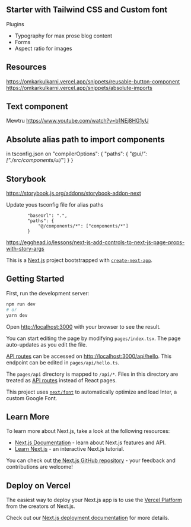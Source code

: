 ## Starter with Tailwind CSS and Custom font

Plugins

- Typography for max prose blog content
- Forms
- Aspect ratio for images

## Resources

https://omkarkulkarni.vercel.app/snippets/reusable-button-component
https://omkarkulkarni.vercel.app/snippets/absolute-imports

## Text component

Mewtru
https://www.youtube.com/watch?v=b1NEj8HG1yU

## Absolute alias path to import components
in tsconfig.json on 
"compilerOptions": {
  "paths": {
			"@ui/*": ["./src/components/ui/*"]
		}
}

## Storybook

https://storybook.js.org/addons/storybook-addon-next

Update yous tsconfig file for alias paths
```
		"baseUrl": ".",
		"paths": {
			"@/components/*": ["components/*"]
		}
```

https://egghead.io/lessons/next-js-add-controls-to-next-js-page-props-with-story-args

This is a [Next.js](https://nextjs.org/) project bootstrapped with [`create-next-app`](https://github.com/vercel/next.js/tree/canary/packages/create-next-app).

## Getting Started

First, run the development server:

```bash
npm run dev
# or
yarn dev
```

Open [http://localhost:3000](http://localhost:3000) with your browser to see the result.

You can start editing the page by modifying `pages/index.tsx`. The page auto-updates as you edit the file.

[API routes](https://nextjs.org/docs/api-routes/introduction) can be accessed on [http://localhost:3000/api/hello](http://localhost:3000/api/hello). This endpoint can be edited in `pages/api/hello.ts`.

The `pages/api` directory is mapped to `/api/*`. Files in this directory are treated as [API routes](https://nextjs.org/docs/api-routes/introduction) instead of React pages.

This project uses [`next/font`](https://nextjs.org/docs/basic-features/font-optimization) to automatically optimize and load Inter, a custom Google Font.

## Learn More

To learn more about Next.js, take a look at the following resources:

- [Next.js Documentation](https://nextjs.org/docs) - learn about Next.js features and API.
- [Learn Next.js](https://nextjs.org/learn) - an interactive Next.js tutorial.

You can check out [the Next.js GitHub repository](https://github.com/vercel/next.js/) - your feedback and contributions are welcome!

## Deploy on Vercel

The easiest way to deploy your Next.js app is to use the [Vercel Platform](https://vercel.com/new?utm_medium=default-template&filter=next.js&utm_source=create-next-app&utm_campaign=create-next-app-readme) from the creators of Next.js.

Check out our [Next.js deployment documentation](https://nextjs.org/docs/deployment) for more details.
